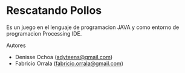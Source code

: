 Rescatando Pollos
=================

Es un juego en el lenguaje de programacion JAVA y como entorno de programacion Processing IDE.


Autores
* Denisse Ochoa (adyteens@gmail.com)
* Fabricio Orrala (fabricio.orrala@gmail.com)
